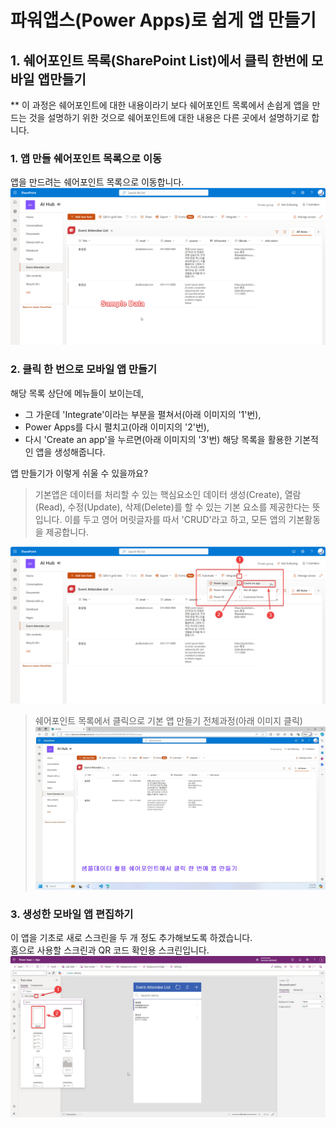 # 파워앱스(Power Apps)로 쉽게 앱 만들기

## 1. 쉐어포인트 목록(SharePoint List)에서 클릭 한번에 모바일 앱만들기
** 이 과정은 쉐어포인트에 대한 내용이라기 보다 쉐어포인트 목록에서 손쉽게 앱을 만드는 것을 설명하기 위한 것으로 쉐어포인트에 대한 내용은 다른 곳에서 설명하기로 합니다.  

### 1. 앱 만들 쉐어포인트 목록으로 이동
앱을 만드려는 쉐어포인트 목록으로 이동합니다.
![앱 마드려는 쉐어포인트 목록으로 이동](Images/share-point-list-01.png)

### 2. 클릭 한 번으로 모바일 앱 만들기
해당 목록 상단에 메뉴들이 보이는데,  
- 그 가운데 'Integrate'이라는 부분을 펼쳐서(아래 이미지의 '1'번),  
- Power Apps를 다시 펼치고(아래 이미지의 '2'번),  
- 다시 'Create an app'을 누르면(아래 이미지의 '3'번) 해당 목록을 활용한 기본적인 앱을 생성해줍니다.  

앱 만들기가 이렇게 쉬울 수 있을까요?
>기본앱은 데이터를 처리할 수 있는 핵심요소인 데이터 생성(Create), 열람(Read), 수정(Update), 삭제(Delete)를 할 수 있는 기본 요소를 제공한다는 뜻입니다. 이를 두고 영어 머릿글자를 따서 'CRUD'라고 하고, 모든 앱의 기본활동을 제공합니다.  

![쉐어포인트 목록에서 클릭으로 기본 앱 만들기](Images/share-point-list-02.png)

>쉐어포인트 목록에서 클릭으로 기본 앱 만들기 전체과정(아래 이미지 클릭)
>[![쉐어포인트 목록에서 클릭으로 기본 앱 만들기 전체과정](Images/one-clilck-app-building-from-sharepoint-list.png)](https://www.youtube.com/watch?v=9bp_hYfgsEQ)

### 3. 생성한 모바일 앱 편집하기
이 앱을 기초로 새로 스크린을 두 개 정도 추가해보도록 하겠습니다.  
홈으로 사용할 스크린과 QR 코드 확인용 스크린입니다.  
![새로 스크린 추가하기](Images/power-apps-add-screen.png)